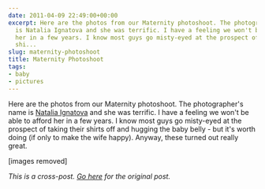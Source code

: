 ```yaml
---
date: 2011-04-09 22:49:00+00:00
excerpt: Here are the photos from our Maternity photoshoot. The photographer's name
  is Natalia Ignatova and she was terrific. I have a feeling we won't be able to afford
  her in a few years. I know most guys go misty-eyed at the prospect of taking their
  shi...
slug: maternity-photoshoot
title: Maternity Photoshoot
tags:
- baby
- pictures
---
```


Here are the photos from our Maternity photoshoot. The photographer's name is [Natalia Ignatova](http://natalyaignatova.com/#/content/01_portfolio/) and she was terrific. I have a feeling we won't be able to afford her in a few years. I know most guys go misty-eyed at the prospect of taking their shirts off and hugging the baby belly - but it's worth doing (if only to make the wife happy). Anyway, these turned out really great.

[images removed]

*This is a cross-post. [Go here](https://aprivateword.wordpress.com/2011/04/09/maternity-photoshoot/) for the original post.*
